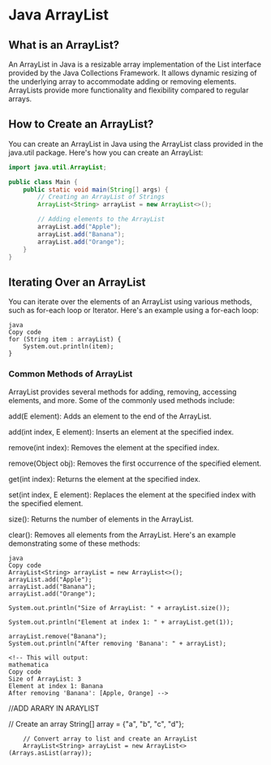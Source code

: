 # Java ArrayList

## What is an ArrayList?

An ArrayList in Java is a resizable array implementation of the List interface provided by the Java Collections Framework. It allows dynamic resizing of the underlying array to accommodate adding or removing elements. ArrayLists provide more functionality and flexibility compared to regular arrays.

## How to Create an ArrayList?

You can create an ArrayList in Java using the ArrayList class provided in the java.util package. Here's how you can create an ArrayList:

```java
import java.util.ArrayList;

public class Main {
    public static void main(String[] args) {
        // Creating an ArrayList of Strings
        ArrayList<String> arrayList = new ArrayList<>();

        // Adding elements to the ArrayList
        arrayList.add("Apple");
        arrayList.add("Banana");
        arrayList.add("Orange");
    }
}

```

## Iterating Over an ArrayList

You can iterate over the elements of an ArrayList using various methods, such as for-each loop or Iterator. Here's an example using a for-each loop:

```
java
Copy code
for (String item : arrayList) {
    System.out.println(item);
}

```

### Common Methods of ArrayList

ArrayList provides several methods for adding, removing, accessing elements, and more. Some of the commonly used methods include:

add(E element): Adds an element to the end of the ArrayList.

add(int index, E element): Inserts an element at the specified index.

remove(int index): Removes the element at the specified index.

remove(Object obj): Removes the first occurrence of the specified element.

get(int index): Returns the element at the specified index.

set(int index, E element): Replaces the element at the specified index with the specified element.

size(): Returns the number of elements in the ArrayList.

clear(): Removes all elements from the ArrayList.
Here's an example demonstrating some of these methods:

```
java
Copy code
ArrayList<String> arrayList = new ArrayList<>();
arrayList.add("Apple");
arrayList.add("Banana");
arrayList.add("Orange");

System.out.println("Size of ArrayList: " + arrayList.size());

System.out.println("Element at index 1: " + arrayList.get(1));

arrayList.remove("Banana");
System.out.println("After removing 'Banana': " + arrayList);

<!-- This will output:
mathematica
Copy code
Size of ArrayList: 3
Element at index 1: Banana
After removing 'Banana': [Apple, Orange] -->
```

//ADD ARARY IN ARAYLIST

// Create an array
String[] array = {"a", "b", "c", "d"};

        // Convert array to list and create an ArrayList
        ArrayList<String> arrayList = new ArrayList<>(Arrays.asList(array));
